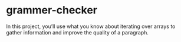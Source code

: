 # grammer-checker
In this project, you’ll use what you know about iterating over arrays to gather information and improve the quality of a paragraph.
